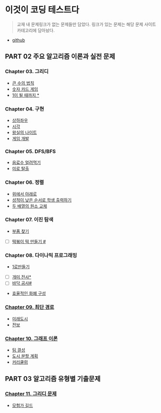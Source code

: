 # 이것이 코딩 테스트다

> 교재 내 문제링크가 없는 문제들만 담았다. 링크가 있는 문제는 해당 문제 사이트 카테고리에 담아놨다.

- [github](https://github.com/ndb796/python-for-coding-test)

## PART 02 주요 알고리즘 이론과 실전 문제

### Chapter 03. 그리디

- [큰 수의 법칙](chapter3/큰_수의_법칙.md)
- [숫자 카드 게임](chapter3/숫자_카드_게임.md)
- [1이 될 때까지 \*](chapter3/1이_될_때까지.md)

### Chapter 04. 구현

- [상하좌우](chapter4/상하좌우.md)
- [시각](chapter4/시각.md)
- [왕실의 나이트](chapter4/왕실의_나이트.md)
- [게임 개발](chapter4/게임_개발.md)

### Chapter 05. DFS/BFS

- [음료수 얼려먹기](chapter5/음료수_얼려먹기.md)
- [미로 탈출](chapter5/미로_탈출.md)

### Chapter 06. 정렬

- [위에서 아래로](chapter6/위에서_아래로.md)
- [성적이 낮은 순서로 학생 출력하기](chapter6/성적이_낮은_순서로_학생_출력하기.md)
- [두 배열의 원소 교체](chapter6/두_배열의_원소_교체.md)

### Chapter 07. 이진 탐색

- [부품 찾기](chapter7/부품_찾기.md)
- [ ] [떡볶이 떡 만들기 \#](chapter7/떡볶이_떡_만들기.md)

### Chapter 08. 다이나믹 프로그래밍

- [1로만들기](chapter8/1로만들기.md)
- [ ] [개미 전사\*](chapter8/개미_전사.md)
- [ ] [바닥 공사\#](chapter8/바닥_공사.md)
- [효율적인 화폐 구성](chapter8/효율적인_화폐_구성.md)

### [Chapter 09. 최단 경로](chapter9/README.md)

- [미래도시](chapter9/미래_도시.md)
- [전보](chapter9/전보.md)

### [Chapter 10. 그래프 이론](chapter10/README.md)

- [팀 결성](chapter10/팀_결성.md)
- [도시 분할 계획](chapter10/도시_분할_계획.md)
- [커리큘럼](chapter10/커리큘럼.md)

## PART 03 알고리즘 유형별 기출문제

### [Chapter 11. 그리디 문제](./chapter10/)

- [모험가 길드](chapter11/모험가_길드.md)
